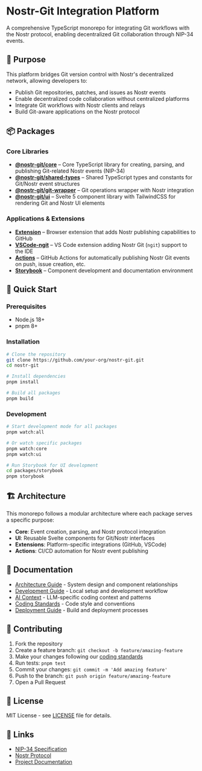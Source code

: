# Nostr-Git Integration Platform

A comprehensive TypeScript monorepo for integrating Git workflows with the Nostr protocol, enabling decentralized Git collaboration through NIP-34 events.

## 🎯 Purpose

This platform bridges Git version control with Nostr's decentralized network, allowing developers to:
- Publish Git repositories, patches, and issues as Nostr events
- Enable decentralized code collaboration without centralized platforms
- Integrate Git workflows with Nostr clients and relays
- Build Git-aware applications on the Nostr protocol

## 📦 Packages

### Core Libraries
- **[@nostr-git/core](packages/core/)** – Core TypeScript library for creating, parsing, and publishing Git-related Nostr events (NIP-34)
- **[@nostr-git/shared-types](packages/shared-types/)** – Shared TypeScript types and constants for Git/Nostr event structures
- **[@nostr-git/git-wrapper](packages/git-wrapper/)** – Git operations wrapper with Nostr integration
- **[@nostr-git/ui](packages/ui/)** – Svelte 5 component library with TailwindCSS for rendering Git and Nostr UI elements

### Applications & Extensions
- **[Extension](packages/extension/)** – Browser extension that adds Nostr publishing capabilities to GitHub
- **[VSCode-ngit](packages/vscode-ngit/)** – VS Code extension adding Nostr Git (`ngit`) support to the IDE
- **[Actions](packages/actions/)** – GitHub Actions for automatically publishing Nostr Git events on push, issue creation, etc.
- **[Storybook](packages/storybook/)** – Component development and documentation environment

## 🚀 Quick Start

### Prerequisites
- Node.js 18+
- pnpm 8+

### Installation
```bash
# Clone the repository
git clone https://github.com/your-org/nostr-git.git
cd nostr-git

# Install dependencies
pnpm install

# Build all packages
pnpm build
```

### Development
```bash
# Start development mode for all packages
pnpm watch:all

# Or watch specific packages
pnpm watch:core
pnpm watch:ui

# Run Storybook for UI development
cd packages/storybook
pnpm storybook
```

## 🏗️ Architecture

This monorepo follows a modular architecture where each package serves a specific purpose:

- **Core**: Event creation, parsing, and Nostr protocol integration
- **UI**: Reusable Svelte components for Git/Nostr interfaces
- **Extensions**: Platform-specific integrations (GitHub, VSCode)
- **Actions**: CI/CD automation for Nostr event publishing

## 📖 Documentation

- [Architecture Guide](ARCHITECTURE.md) - System design and component relationships
- [Development Guide](DEVELOPMENT.md) - Local setup and development workflow
- [AI Context](AI_CONTEXT.md) - LLM-specific coding context and patterns
- [Coding Standards](CODING_STANDARDS.md) - Code style and conventions
- [Deployment Guide](DEPLOYMENT.md) - Build and deployment processes

## 🤝 Contributing

1. Fork the repository
2. Create a feature branch: `git checkout -b feature/amazing-feature`
3. Make your changes following our [coding standards](CODING_STANDARDS.md)
4. Run tests: `pnpm test`
5. Commit your changes: `git commit -m 'Add amazing feature'`
6. Push to the branch: `git push origin feature/amazing-feature`
7. Open a Pull Request

## 📄 License

MIT License - see [LICENSE](LICENSE) file for details.

## 🔗 Links

- [NIP-34 Specification](https://github.com/nostr-protocol/nips/blob/master/34.md)
- [Nostr Protocol](https://nostr.com/)
- [Project Documentation](docs/)
